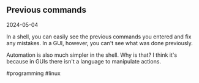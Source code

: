 ## Previous commands

2024-05-04

In a shell, you can easily see the previous commands you entered and fix any mistakes. In a GUI, however, you can't see what was done previously.

Automation is also much simpler in the shell. Why is that? I think it's because in GUIs there isn't a language to manipulate actions.

\#programming \#linux